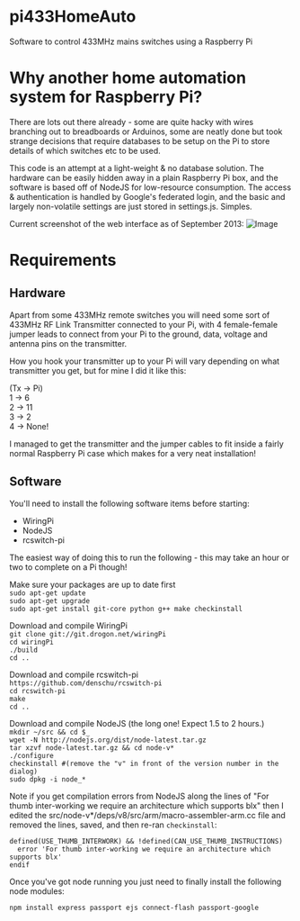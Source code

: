 pi433HomeAuto
=============

Software to control 433MHz mains switches using a Raspberry Pi

Why another home automation system for Raspberry Pi?
====================================================
There are lots out there already - some are quite hacky with wires branching out to breadboards or
Arduinos, some are neatly done but took strange decisions that require databases to be setup on the Pi
to store details of which switches etc to be used. 

This code is an attempt at a light-weight & no database solution.  The hardware can be easily
hidden away in a plain Raspberry Pi box, and the software is based off of NodeJS for low-resource
consumption.  The access & authentication is handled by Google's federated login, and the basic
and largely non-volatile settings are just stored in settings.js.  Simples.

Current screenshot of the web interface as of September 2013:
![Image](../master/screenshot.png?raw=true)



Requirements
============

Hardware
--------
Apart from some 433MHz remote switches you will need some sort of 433MHz RF Link Transmitter 
connected to your Pi, with 4 female-female jumper leads to connect from your Pi to the ground, 
data, voltage and antenna pins on the transmitter.

How you hook your transmitter up to your Pi will vary depending on what transmitter you get, but 
for mine I did it like this: 

(Tx -> Pi)  
1 -> 6  
2 -> 11  
3 -> 2  
4 -> None!  

I managed to get the transmitter and the jumper cables to fit inside a fairly normal Raspberry Pi
case which makes for a very neat installation!

Software
--------
You'll need to install the following software items before starting:

* WiringPi
* NodeJS
* rcswitch-pi

The easiest way of doing this to run the following - this may take an hour or two to complete on a
Pi though!

Make sure your packages are up to date first  
`sudo apt-get update`  
`sudo apt-get upgrade`  
`sudo apt-get install git-core python g++ make checkinstall`  

Download and compile WiringPi  
`git clone git://git.drogon.net/wiringPi`  
`cd wiringPi`  
`./build`  
`cd ..`  

Download and compile rcswitch-pi  
`https://github.com/denschu/rcswitch-pi`  
`cd rcswitch-pi`  
`make`  
`cd ..`  

Download and compile NodeJS (the long one!  Expect 1.5 to 2 hours.)  
`mkdir ~/src && cd $_`  
`wget -N http://nodejs.org/dist/node-latest.tar.gz`  
`tar xzvf node-latest.tar.gz && cd node-v*`  
`./configure`  
`checkinstall #(remove the "v" in front of the version number in the dialog)`  
`sudo dpkg -i node_*`  

Note if you get compilation errors from NodeJS along the lines of "For thumb inter-working we 
require an architecture which supports blx" then I edited the src/node-v*/deps/v8/src/arm/macro-assembler-arm.cc file and removed the lines, saved, and then re-ran `checkinstall`:

`defined(USE_THUMB_INTERWORK) && !defined(CAN_USE_THUMB_INSTRUCTIONS)`  
`  error 'For thumb inter-working we require an architecture which supports blx'`  
`endif`  

Once you've got node running you just need to finally install the following node modules: 
 
`npm install express passport ejs connect-flash passport-google`
